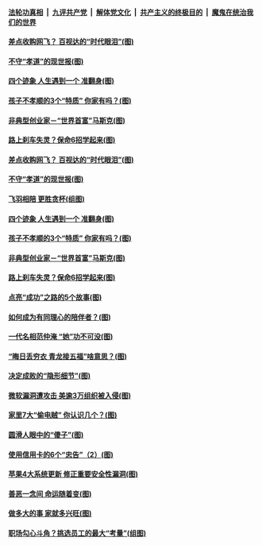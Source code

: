 

####  [法轮功真相](../../../../basic/blob/master/README.md?t=03150931) &nbsp;|&nbsp; [九评共产党](../../../../9ping.md/blob/master/README.md?t=03150931) &nbsp;|&nbsp; [解体党文化](../../../../jtdwh.md/blob/master/README.md?t=03150931)  &nbsp;|&nbsp; [共产主义的终极目的](../../../../gczydzjmd.md/blob/master/README.md?t=03150931) &nbsp;|&nbsp; [魔鬼在统治我们的世界](../../../../mgztzwmdsj.md/blob/master/README.md?t=03150931) 

#### [差点收购网飞？ 百视达的“时代眼泪”(图)](../pages/p8/965420.md?t=03150931) 

#### [不守“孝道”的现世报(图)](../pages/p8/965286.md?t=03150931) 

#### [四个迹象 人生遇到一个 准翻身(图)](../pages/p8/965240.md?t=03150931) 

#### [孩子不孝顺的3个“特质” 你家有吗？(图)](../pages/p8/965266.md?t=03150931) 

#### [非典型创业家－“世界首富”马斯克(图)](../pages/p8/965415.md?t=03150931) 

#### [路上刹车失灵？保命6招学起来(图)](../pages/p8/965408.md?t=03150931) 

#### [差点收购网飞？ 百视达的“时代眼泪”(图)](../pages/p8/965420.md?t=03150931) 

#### [不守“孝道”的现世报(图)](../pages/p8/965286.md?t=03150931) 

#### [飞羽相陪 更胜贪杯(组图)](../pages/p8/965446.md?t=03150931) 

#### [四个迹象 人生遇到一个 准翻身(图)](../pages/p8/965240.md?t=03150931) 

#### [孩子不孝顺的3个“特质” 你家有吗？(图)](../pages/p8/965266.md?t=03150931) 

#### [非典型创业家－“世界首富”马斯克(图)](../pages/p8/965415.md?t=03150931) 

#### [路上刹车失灵？保命6招学起来(图)](../pages/p8/965408.md?t=03150931) 

#### [点亮“成功”之路的5个故事(图)](../pages/p8/965042.md?t=03150931) 

#### [如何成为有同理心的陪伴者？(图)](../pages/p8/965340.md?t=03150931) 

#### [一代名相范仲淹 “她”功不可没(图)](../pages/p8/964529.md?t=03150931) 

#### [“晦日丢穷衣 青龙接五福”啥意思？(图)](../pages/p8/965258.md?t=03150931) 

#### [决定成败的“隐形细节”(图)](../pages/p8/964517.md?t=03150931) 

#### [微软漏洞遭攻击 美逾3万组织被入侵(图)](../pages/p8/965237.md?t=03150931) 

#### [家里7大“偷电贼” 你认识几个？(图)](../pages/p8/965178.md?t=03150931) 

#### [圆滑人眼中的“傻子”(图)](../pages/p8/965039.md?t=03150931) 

#### [使用信用卡的6个“忠告”（2）(图)](../pages/p8/965139.md?t=03150931) 

#### [苹果4大系统更新 修正重要安全性漏洞(图)](../pages/p8/965120.md?t=03150931) 

#### [善恶一念间 命运随着变(图)](../pages/p8/964302.md?t=03150931) 

#### [做多大的事 家就多兴旺(图)](../pages/p8/965094.md?t=03150931) 

#### [职场勾心斗角？挑选员工的最大“考量”(组图)](../pages/p8/965017.md?t=03150931) 

